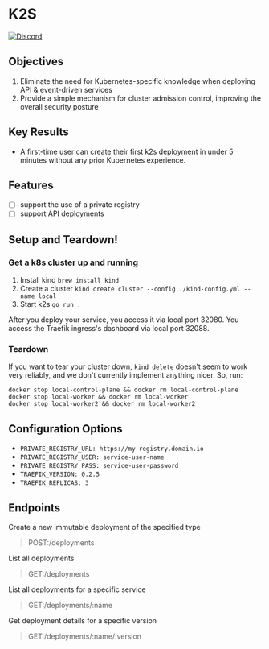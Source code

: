 # K2S

[![Discord](https://badgen.net/badge/icon/discord?icon=discord&label)](https://discord.com/channels/929003936709509160/1038103432378187776)

## Objectives

1. Eliminate the need for Kubernetes-specific knowledge when deploying API & event-driven services
2. Provide a simple mechanism for cluster admission control, improving the overall security posture

## Key Results

- A first-time user can create their first k2s deployment in under 5 minutes without any prior Kubernetes experience.

## Features

- [ ] support the use of a private registry
- [ ] support API deployments

## Setup and Teardown!

### Get a k8s cluster up and running

1. Install kind `brew install kind`
2. Create a cluster `kind create cluster --config ./kind-config.yml --name local`
3. Start k2s `go run .`

After you deploy your service, you access it via local port 32080. You access the Traefik ingress's dashboard via local port 32088.

### Teardown

If you want to tear your cluster down, `kind delete` doesn't seem to work very reliably, and we don't currently implement anything nicer. So, run:

```
docker stop local-control-plane && docker rm local-control-plane
docker stop local-worker && docker rm local-worker
docker stop local-worker2 && docker rm local-worker2
```

## Configuration Options

- `PRIVATE_REGISTRY_URL: https://my-registry.domain.io`
- `PRIVATE_REGISTRY_USER: service-user-name`
- `PRIVATE_REGISTRY_PASS: service-user-password`
- `TRAEFIK_VERSION: 0.2.5`
- `TRAEFIK_REPLICAS: 3`

## Endpoints

Create a new immutable deployment of the specified type

> POST:/deployments

List all deployments

> GET:/deployments

List all deployments for a specific service

> GET:/deployments/:name

Get deployment details for a specific version

> GET:/deployments/:name/:version
